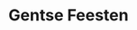 ---
order: 8
title: Gentse Feesten
description: The Gentse Feesten project showcases a web-based application featuring the famous Gentse Feesten festival. This project was created as part of a course assignment, using HTML, CSS, and JavaScript to provide a dynamic and interactive user experience.
live: https://pgmgent-atwork-1.github.io/opdracht-2-gentse-feesten-pgm-benobira/
repo: https://github.com/pgm-benobira/gentse-feesten
projectTags:
    - HTML
    - CSS
    - JavaScript
thumbnail: gentse-feesten.webp
---